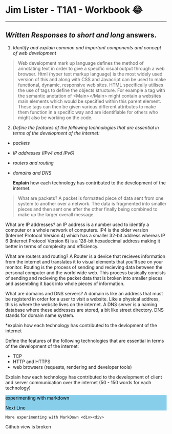  # **Jim Lister - T1A1 - Workbook** :joy:
--- 
 ## *Written Responses to short and long* answers.

1. *Identify and explain common and important components and concept of web development* 

> Web development mark up language defines the method of annotating text in order to give a specific visual output through a web browser. Html (hyper text markup language) is the most widely used version of this and along with CSS and Javacript can be used to make functional, dynamic, responsive web sites. HTML specifically utilises the use of tags to define the objects structure. For example a tag with the semantic anotation of \<Main>\</Main> might contain a websites main elements which would be specified within this parent element. These tags can then be given various different attributes to make them function in a specific way and are identifiable for others who might also be working on the code. 

2. *Define the features of the following technologies that are essential in terms of the development of the internet:*
* *packets*
* *IP addresses (IPv4 and IPv6)*
* *routers and routing*
* *domains and DNS*

  __Explain__ how each technology has contributed to the development of the internet.   



> What are packets? A packet is formatted piece of data sent from one system to another over a network. The data is fragmented into smaller pieces and then sent one after the other finally being combined to make up the larger overall message.

What are IP addresses? an IP address is a number used to identify a computer or a whole network of computers. IP4 is the older version 
(Internet Protocol Version 4) which has a smaller 32-bit address whereas IP 6 (Internet Protocol Version 6) is a 128-bit hexadecimal 
address making it better in terms of complexity and efficiency.

What are routers and routing? A Router is a device that recieves information from the internet and translates it to visual elements that you'll see on your monitor. Routing is the process of sending and recieving data between the personal computer and the world wide web. This process basically concists of sending and recieving the packet data that is broken into smaller pieces and assembling it back into whole pieces of information. 

What are domains and DNS servers? A domain is like an address that must be registerd in order for a user to visit a website. Like a physical address, this is where the website lives on the internet. A DNS server is a naming database where these addresses are stored, a bit like street directory. DNS stands for domain name system.

*explain how each technology has contributed to the devlopment of the internet

Define the features of the following technologies that are essential in terms of the development of the internet:
 - TCP
 - HTTP and HTTPS
 - web browsers (requests, rendering and developer tools)

Explain how each technology has contributed to the development of client and server communication over the internet (50 - 150 words for each technology)

<div style = "background-color : skyblue; color : black" width = "100  %">experimenting with markdown

Next Line

</div>

```
More experimenting with MarkDown <div><div>
```
Github view is broken
